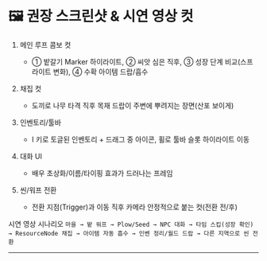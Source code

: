 # 🖼 권장 스크린샷 & 시연 영상 컷

1. 메인 루프 콤보 컷

   * ① 밭갈기 Marker 하이라이트, ② 씨앗 심은 직후, ③ 성장 단계 비교(스프라이트 변화), ④ 수확 아이템 드랍/흡수
2. 채집 컷

   * 도끼로 나무 타격 직후 목재 드랍이 주변에 뿌려지는 장면(산포 보이게)
3. 인벤토리/툴바

   * I 키로 토글된 인벤토리 + 드래그 중 아이콘, 휠로 툴바 슬롯 하이라이트 이동
4. 대화 UI

   * 배우 초상화/이름/타이핑 효과가 드러나는 프레임
5. 씬/워프 전환

   * 전환 지점(Trigger)과 이동 직후 카메라 안정적으로 붙는 컷(전환 전/후)

시연 영상 시나리오
`마을 → 밭 워프 → Plow/Seed → NPC 대화 → 타임 스킵(성장 확인) → ResourceNode 채집 → 아이템 자동 흡수 → 인벤 정리/월드 드랍 → 다른 지역으로 씬 전환`

---
